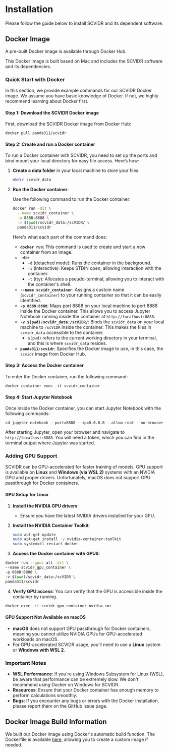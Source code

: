 # Installation

Please follow the guide below to install SCVIDR and its dependent software.

## Docker Image

A pre-built Docker image is available through Docker Hub.




This Docker image is built based on Mac and includes the SCVIDR software and its dependencies.

### Quick Start with Docker

In this section, we provide example commands for our SCVIDR Docker image. We assume you have basic knowledge of Docker. If not, we highly recommend learning about Docker first.

#### Step 1: Download the SCVIDR Docker image

First, download the SCVIDR Docker image from Docker Hub:

```
docker pull panda311/scvidr
```

#### Step 2: Create and run a Docker container

To run a Docker container with SCVIDR, you need to set up the ports and bind mount your local directory for easy file access. Here’s how:

1. **Create a data folder** in your local machine to store your files:
    ```bash
    mkdir scvidr_data

2. **Run the Docker container**:

    Use the following command to run the Docker container:
    
    ```bash
    docker run -dit \
      --name scvidr_container \
      -p 8888:8888 \
      -v $(pwd)/scvidr_data:/scVIDR/ \
      panda311/scvidr
    ```

    Here's what each part of the command does:
    
    - **`docker run`**: This command is used to create and start a new container from an image.
    - **`-dit`**: 
      - `-d` (detached mode): Runs the container in the background.
      - `-i` (interactive): Keeps STDIN open, allowing interaction with the container.
      - `-t` (tty): Allocates a pseudo-terminal, allowing you to interact with the container's shell.
    - **`--name scvidr_container`**: Assigns a custom name (`scvidr_container`) to your running container so that it can be easily identified.
    - **`-p 8888:8888`**: Maps port 8888 on your local machine to port 8888 inside the Docker container. This allows you to access Jupyter Notebook running inside the container at `http://localhost:8888`.
    - **`-v $(pwd)/scvidr_data:/scVIDR/`**: Binds the `scvidr_data` on your local machine to `/scVIDR` inside the container. This makes the files in `scvidr_data` accessible to the container.
      - `$(pwd)` refers to the current working directory in your terminal, and this is where `scvidr_data` resides.
    - **`panda311/scvidr`**: Specifies the Docker image to use, in this case, the `scvidr` image from Docker Hub.


#### Step 3: Access the Docker container

To enter the Docker container, run the following command:

```
docker container exec -it scvidr_container

```


#### Step 4: Start Jupyter Notebook

Once inside the Docker container, you can start Jupyter Notebook with the following commands:

```
cd jupyter notebook --port=8888 --ip=0.0.0.0 --allow-root --no-browser

```


After starting Jupyter, open your browser and navigate to `http://localhost:8888`. You will need a token, which you can find in the terminal output where Jupyter was started.

### Adding GPU Support

SCVIDR can be GPU-accelerated for faster training of models. GPU support is available on **Linux** and **Windows (via WSL 2)** systems with an NVIDIA GPU and proper drivers. Unfortunately, macOS does not support GPU passthrough for Docker containers.

#### GPU Setup for Linux

1. **Install the NVIDIA GPU drivers**:
   - Ensure you have the latest NVIDIA drivers installed for your GPU.
   
2. **Install the NVIDIA Container Toolkit**:
   ```bash
   sudo apt-get update
   sudo apt-get install -y nvidia-container-toolkit
   sudo systemctl restart docker
   ```
  
3. **Access the Docker container with GPUS**:
  ```bash
  docker run --gpus all -dit \
  --name scvidr_gpu_container \
  -p 8888:8888 \
  -v $(pwd)/scvidr_data:/scVIDR \
  panda311/scvidr
  ```

4. **Verify GPU access**: You can verify that the GPU is accessible inside the container by running.
```bash
docker exec -it scvidr_gpu_container nvidia-smi
```

#### GPU Support Not Available on macOS

- **macOS** does not support GPU passthrough for Docker containers, meaning you cannot utilize NVIDIA GPUs for GPU-accelerated workloads on macOS.
- For GPU-accelerated SCVIDR usage, you’ll need to use a **Linux** system or **Windows with WSL 2**.





### Important Notes

- **WSL Performance**: If you're using Windows Subsystem for Linux (WSL), be aware that performance can be extremely slow. We don't recommend using Docker on Windows for SCVIDR.
- **Resources**: Ensure that your Docker container has enough memory to perform calculations smoothly.
- **Bugs**: If you encounter any bugs or errors with the Docker installation, please report them on the GitHub issue page.

## Docker Image Build Information

We built our Docker image using Docker's automatic build function. The Dockerfile is available [here](https://github.com/DrNamwob/scVIDR_VP_DB.git), allowing you to create a custom image if needed.
